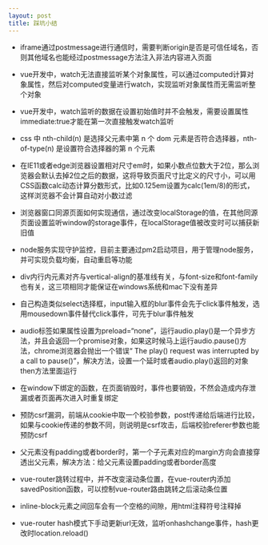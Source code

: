```yaml
---
layout: post
title: 踩坑小结
---
```


* iframe通过postmessage进行通信时，需要判断origin是否是可信任域名，否则其他域名也能经过postmessage方法注入非法内容进入页面

* vue开发中，watch无法直接监听某个对象属性，可以通过computed计算对象属性，然后对computed变量进行watch，实现监听对象属性而无需监听整个对象

* vue开发中，watch监听的数据在设置初始值时并不会触发，需要设置属性immediate:true才能在第一次直接触发watch监听

* css 中 nth-child(n) 是选择父元素中第 n 个 dom 元素是否符合选择器，nth-of-type(n) 是设置符合选择器的第 n 个元素

* 在IE11或者edge浏览器设置相对尺寸em时，如果小数点位数大于2位，那么浏览器会默认去掉2位之后的数据，这将导致页面尺寸比定义的尺寸小，可以用CSS函数calc动态计算分数形式，比如0.125em设置为calc(1em/8)的形式，这样浏览器不会计算自动对小数过滤

* 浏览器窗口同源页面如何实现通信，通过改变localStorage的值，在其他同源页面设置监听window的storage事件，在localStorage值被改变时可以捕获新旧值

* node服务实现守护监控，目前主要通过pm2启动项目，用于管理node服务，并可实现负载均衡，自动重启等功能

* div内行内元素对齐与vertical-align的基准线有关，与font-size和font-family也有关，这三项相同才能保证在windows系统和mac下没有差异

* 自己构造类似select选择框，input输入框的blur事件会先于click事件触发，选用mousedown事件替代click事件，可先于blur事件触发

* audio标签如果属性设置为preload=“none”，运行audio.play()是一个异步方法，并且会返回一个promise对象，如果这时候马上运行audio.pause()方法，chrome浏览器会抛出一个错误“ The play() request was interrupted by a call to pause()”，解决方法，设置一个延时或者audio.play()返回的对象then方法里面运行

* 在window下绑定的函数，在页面销毁时，事件也要销毁，不然会造成内存泄漏或者页面再次进入时重复绑定

* 预防csrf漏洞，前端从cookie中取一个校验参数，post传递给后端进行比较，如果与cookie传递的参数不同，则说明是csrf攻击，后端校验referer参数也能预防csrf

* 父元素没有padding或者border时，第一个子元素对应的margin方向会直接穿透出父元素，解决方法：给父元素设置padding或者border高度

* vue-router跳转过程中，并不改变滚动条位置，在vue-router内添加savedPosition函数，可以控制vue-router路由跳转之后滚动条位置

* inline-block元素之间回车会有一个空格的间隙，用html注释符号注释掉

* vue-router hash模式下手动更新url无效，监听onhashchange事件，hash更改时location.reload()
